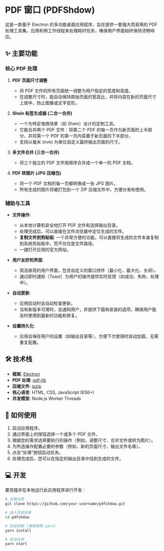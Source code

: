 # PDF 窗口 (PDFShdow)

这是一款基于 Electron 的多功能桌面应用程序，旨在提供一套强大而易用的 PDF 处理工具集。应用利用工作线程来处理耗时任务，确保用户界面始终保持流畅响应。

## ✨ 主要功能

### 核心 PDF 处理

1.  **PDF 页面尺寸调整**
    *   将 PDF 文件的所有页面统一调整为用户指定的宽度和高度。
    *   在调整尺寸时，能自动保持原始页面的宽高比，并将内容在新的页面尺寸上居中，防止图像或文字变形。

2.  **Shein 标签生成器 (二合一合并)**
    *   一个为特定电商场景（如 Shein）设计的定制工具。
    *   它能合并两个 PDF 文件：将第二个 PDF 的每一页作为新页面的上半部分，并将第一个 PDF 的第一页内容置于新页面的下半部分。
    *   支持以毫米 (mm) 为单位自定义最终输出页面的尺寸。

3.  **多文件合并 (三合一合并)**
    *   将三个独立的 PDF 文件按顺序合并成一个单一的 PDF 文档。

4.  **PDF 转图片 (JPG 压缩包)**
    *   将一个 PDF 文档的每一页都转换成一张 JPG 图片。
    *   所有生成的图片将被打包到一个 ZIP 压缩文件中，方便分发和使用。

### 辅助与工具

*   **文件操作**:
    *   从本地计算机安全地打开 PDF 文件和选择输出目录。
    *   处理完成后，可以直接在文件浏览器中定位生成的文件。
    *   **复制文件到剪贴板**: 一个非常方便的功能，可以直接将生成的文件本身复制到系统剪贴板中，而不仅仅是文件路径。
    *   一键打开应用的官方网站。

*   **用户友好的界面**:
    *   简洁直观的用户界面，包含自定义的窗口控件（最小化、最大化、关闭）。
    *   通过即时通知（Toast）为用户的操作提供实时反馈（如成功、失败、处理中）。

*   **自动更新**:
    *   应用启动时会自动检查更新。
    *   当有新版本可用时，会通知用户，并提供下载和安装的选项，确保用户能及时使用到最新的功能和修复。

*   **设置持久化**:
    *   应用会保存用户的设置（如输出目录等），方便下次使用时自动加载，无需重复配置。

## 🛠️ 技术栈

*   **框架**: [Electron](https://www.electronjs.org/)
*   **PDF 处理**: [pdf-lib](https://pdf-lib.js.org/)
*   **压缩文件**: [jszip](https://stuk.github.io/jszip/)
*   **核心语言**: HTML, CSS, JavaScript (ES6+)
*   **并发模型**: Node.js Worker Threads

## 🚀 如何使用

1.  启动应用程序。
2.  通过界面上的按钮选择一个或多个 PDF 文件。
3.  根据您的需求选择要执行的操作（例如，调整尺寸、合并文件或转为图片）。
4.  为所选操作配置必要的参数（例如，新的页面尺寸、输出文件名等）。
5.  点击“处理”按钮启动任务。
6.  处理完成后，您可以在指定的输出目录中找到生成的文件。

## 💻 开发

要克隆并在本地运行此应用程序进行开发：

```bash
# 克隆仓库
git clone https://github.com/your-username/pdfshdow.git

# 进入项目目录
cd pdfshdow

# 安装依赖 (推荐使用 yarn)
yarn install

# 启动应用
yarn start